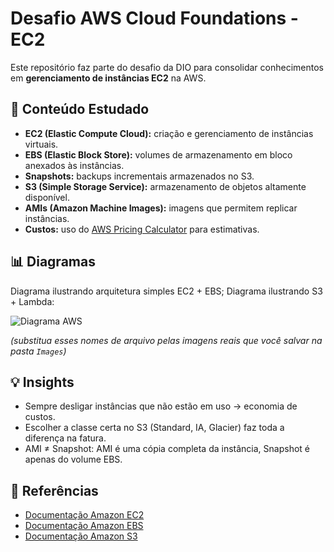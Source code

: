 # Desafio AWS Cloud Foundations - EC2

Este repositório faz parte do desafio da DIO para consolidar conhecimentos em **gerenciamento de instâncias EC2** na AWS.

## 📌 Conteúdo Estudado
- **EC2 (Elastic Compute Cloud):** criação e gerenciamento de instâncias virtuais.
- **EBS (Elastic Block Store):** volumes de armazenamento em bloco anexados às instâncias.
- **Snapshots:** backups incrementais armazenados no S3.
- **S3 (Simple Storage Service):** armazenamento de objetos altamente disponível.
- **AMIs (Amazon Machine Images):** imagens que permitem replicar instâncias.
- **Custos:** uso do [AWS Pricing Calculator](https://calculator.aws/#/) para estimativas.

## 📊 Diagramas
Diagrama ilustrando arquitetura simples EC2 + EBS;
Diagrama ilustrando S3 + Lambda:

![Diagrama AWS](./Images/diagrama-aws.png)


*(substitua esses nomes de arquivo pelas imagens reais que você salvar na pasta `Images`)*

## 💡 Insights
- Sempre desligar instâncias que não estão em uso → economia de custos.
- Escolher a classe certa no S3 (Standard, IA, Glacier) faz toda a diferença na fatura.
- AMI ≠ Snapshot: AMI é uma cópia completa da instância, Snapshot é apenas do volume EBS.

## 📖 Referências
- [Documentação Amazon EC2](https://docs.aws.amazon.com/AWSEC2/latest/UserGuide/concepts.html)  
- [Documentação Amazon EBS](https://docs.aws.amazon.com/AWSEC2/latest/UserGuide/AmazonEBS.html)  
- [Documentação Amazon S3](https://docs.aws.amazon.com/AmazonS3/latest/userguide/Welcome.html)  
